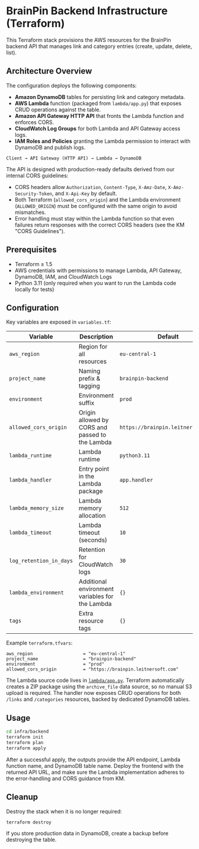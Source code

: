 # BrainPin Backend Infrastructure (Terraform)

This Terraform stack provisions the AWS resources for the BrainPin backend API that manages link and category entries (create, update, delete, list).

## Architecture Overview

The configuration deploys the following components:

- **Amazon DynamoDB** tables for persisting link and category metadata.
- **AWS Lambda** function (packaged from `lambda/app.py`) that exposes CRUD operations against the table.
- **Amazon API Gateway HTTP API** that fronts the Lambda function and enforces CORS.
- **CloudWatch Log Groups** for both Lambda and API Gateway access logs.
- **IAM Roles and Policies** granting the Lambda permission to interact with DynamoDB and publish logs.

```
Client → API Gateway (HTTP API) → Lambda → DynamoDB
```

The API is designed with production-ready defaults derived from our internal CORS guidelines:

- CORS headers allow `Authorization`, `Content-Type`, `X-Amz-Date`, `X-Amz-Security-Token`, and `X-Api-Key` by default.
- Both Terraform (`allowed_cors_origin`) and the Lambda environment (`ALLOWED_ORIGIN`) must be configured with the same origin to avoid mismatches.
- Error handling must stay within the Lambda function so that even failures return responses with the correct CORS headers (see the KM "CORS Guidelines").

## Prerequisites

- Terraform ≥ 1.5
- AWS credentials with permissions to manage Lambda, API Gateway, DynamoDB, IAM, and CloudWatch Logs
- Python 3.11 (only required when you want to run the Lambda code locally for tests)

## Configuration

Key variables are exposed in `variables.tf`:

| Variable | Description | Default |
|----------|-------------|---------|
| `aws_region` | Region for all resources | `eu-central-1` |
| `project_name` | Naming prefix & tagging | `brainpin-backend` |
| `environment` | Environment suffix | `prod` |
| `allowed_cors_origin` | Origin allowed by CORS and passed to the Lambda | `https://brainpin.leitnersoft.com` |
| `lambda_runtime` | Lambda runtime | `python3.11` |
| `lambda_handler` | Entry point in the Lambda package | `app.handler` |
| `lambda_memory_size` | Lambda memory allocation | `512` |
| `lambda_timeout` | Lambda timeout (seconds) | `10` |
| `log_retention_in_days` | Retention for CloudWatch logs | `30` |
| `lambda_environment` | Additional environment variables for the Lambda | `{}` |
| `tags` | Extra resource tags | `{}` |

Example `terraform.tfvars`:

```hcl
aws_region                   = "eu-central-1"
project_name                 = "brainpin-backend"
environment                  = "prod"
allowed_cors_origin          = "https://brainpin.leitnersoft.com"
```

The Lambda source code lives in [`lambda/app.py`](lambda/app.py). Terraform automatically
creates a ZIP package using the `archive_file` data source, so no manual S3 upload is required.
The handler now exposes CRUD operations for both `/links` and `/categories` resources, backed by dedicated DynamoDB tables.

## Usage

```bash
cd infra/backend
terraform init
terraform plan
terraform apply
```

After a successful apply, the outputs provide the API endpoint, Lambda function name, and DynamoDB table name. Deploy the frontend with the returned API URL, and make sure the Lambda implementation adheres to the error-handling and CORS guidance from KM.

## Cleanup

Destroy the stack when it is no longer required:

```bash
terraform destroy
```

If you store production data in DynamoDB, create a backup before destroying the table.
